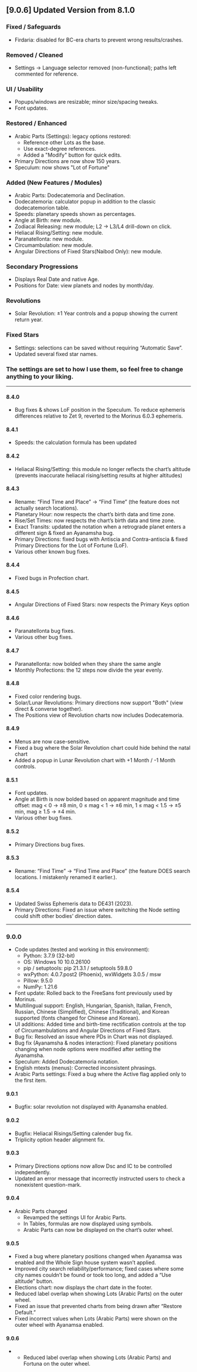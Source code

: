 ## [9.0.6] Updated Version from 8.1.0 

### Fixed / Safeguards
- Firdaria: disabled for BC-era charts to prevent wrong results/crashes.

### Removed / Cleaned
- Settings → Language selector removed (non-functional); paths left commented for reference.

### UI / Usability
- Popups/windows are resizable; minor size/spacing tweaks.
- Font updates.

### Restored / Enhanced
- Arabic Parts (Settings): legacy options restored:
	- Reference other Lots as the base.
	- Use exact-degree references.
	- Added a "Modify" button for quick edits.
- Primary Directions are now show 150 years.
- Speculum: now shows "Lot of Fortune"

### Added (New Features / Modules)
- Arabic Parts: Dodecatemoria and Declination.
- Dodecatemoria: calculator popup in addition to the classic dodecatemorion table.
- Speeds: planetary speeds shown as percentages.
- Angle at Birth: new module.
- Zodiacal Releasing: new module; L2 → L3/L4 drill-down on click.
- Heliacal Rising/Setting: new module.
- Paranatellonta: new module.
- Circumambulation: new module.
- Angular Directions of Fixed Stars(Naibod Only): new module.

### Secondary Progressions
- Displays Real Date and native Age.
- Positions for Date: view planets and nodes by month/day.

### Revolutions
- Solar Revolution: ±1 Year controls and a popup showing the current return year.

### Fixed Stars
- Settings: selections can be saved without requiring “Automatic Save”.
- Updated several fixed star names.

### The settings are set to how I use them, so feel free to change anything to your liking.

--------------------------------------------------------------------------------------------------------------------------

#### 8.4.0
- Bug fixes & shows LoF position in the Speculum. To reduce ephemeris differences relative to Zet 9, reverted to the Morinus 6.0.3 ephemeris.
#### 8.4.1
- Speeds: the calculation formula has been updated
#### 8.4.2
- Heliacal Rising/Setting: this module no longer reflects the chart’s altitude (prevents inaccurate heliacal rising/setting results at higher altitudes)
#### 8.4.3 
- Rename: “Find Time and Place” → “Find Time” (the feature does not actually search locations).
- Planetary Hour: now respects the chart’s birth data and time zone.
- Rise/Set Times: now respects the chart’s birth data and time zone.
- Exact Transits: updated the notation when a retrograde planet enters a different sign & fixed an Ayanamsha bug.
- Primary Directions: fixed bugs with Antiscia and Contra-antiscia & fixed Primary Directions for the Lot of Fortune (LoF).
- Various other known bug fixes.
#### 8.4.4
- Fixed bugs in Profection chart.
#### 8.4.5
- Angular Directions of Fixed Stars: now respects the Primary Keys option
#### 8.4.6
- Paranatellonta bug fixes.
- Various other bug fixes.
#### 8.4.7
- Paranatellonta: now bolded when they share the same angle
- Monthly Profections: the 12 steps now divide the year evenly.
#### 8.4.8
- Fixed color rendering bugs.
- Solar/Lunar Revolutions: Primary directions now support "Both" (view direct & converse together).
- The Positions view of Revolution charts now includes Dodecatemoria.
#### 8.4.9
- Menus are now case-sensitive.
- Fixed a bug where the Solar Revolution chart could hide behind the natal chart
- Added a popup in Lunar Revolution chart with +1 Month / -1 Month controls.
#### 8.5.1
- Font updates.
- Angle at Birth is now bolded based on apparent magnitude and time offset: mag < 0 → ±8 min, 0 ≤ mag < 1 → ±6 min, 1 ≤ mag < 1.5 → ±5 min, mag ≥ 1.5 → ±4 min.
- Various other bug fixes.
#### 8.5.2
- Primary Directions bug fixes.
#### 8.5.3
- Rename: “Find Time” → “Find Time and Place” (the feature DOES search locations. I mistakenly renamed it earlier.).
#### 8.5.4
- Updated Swiss Ephemeris data to DE431 (2023).
- Primary Directions: Fixed an issue where switching the Node setting could shift other bodies’ direction dates.
--------------------------------------------------------------------------------------------------------------------------
### 9.0.0
- Code updates (tested and working in this environment):
	- Python: 3.7.9 (32-bit)
	- OS: Windows 10 10.0.26100
	- pip / setuptools: pip 21.3.1 / setuptools 59.8.0
	- wxPython: 4.0.7.post2 (Phoenix), wxWidgets 3.0.5 / msw
	- Pillow: 9.5.0
	- NumPy: 1.21.6
- Font update: Rolled back to the FreeSans font previously used by Morinus.
- Multilingual support: English, Hungarian, Spanish, Italian, French, Russian, Chinese (Simplified), Chinese (Traditional), and Korean supported (fonts changed for Chinese and Korean).
- UI additions: Added time and birth-time rectification controls at the top of Circumambulations and Angular Directions of Fixed Stars.
- Bug fix: Resolved an issue where PDs in Chart was not displayed.
- Bug fix (Ayanamsha & nodes interaction): Fixed planetary positions changing when node options were modified after setting the Ayanamsha.
- Speculum: Added Dodecatemoria notation.
- English mtexts (menus): Corrected inconsistent phrasings.
- Arabic Parts settings: Fixed a bug where the Active flag applied only to the first item.
#### 9.0.1
- Bugfix: solar revolution not displayed with Ayanamsha enabled.
#### 9.0.2
- Bugfix: Heliacal Risings/Setting calender bug fix.
- Triplicity option header alignment fix.
#### 9.0.3
- Primary Directions options now allow Dsc and IC to be controlled independently.
- Updated an error message that incorrectly instructed users to check a nonexistent question-mark.
#### 9.0.4
- Arabic Parts changed
    - Revamped the settings UI for Arabic Parts.
    - In Tables, formulas are now displayed using symbols.
    - Arabic Parts can now be displayed on the chart’s outer wheel.
#### 9.0.5
- Fixed a bug where planetary positions changed when Ayanamsa was enabled and the Whole Sign house system wasn’t applied.
- Improved city search reliability/performance; fixed cases where some city names couldn’t be found or took too long, and added a “Use altitude” button.
- Elections chart: now displays the chart date in the footer.
- Reduced label overlap when showing Lots (Arabic Parts) on the outer wheel.
- Fixed an issue that prevented charts from being drawn after “Restore Default.”
- Fixed incorrect values when Lots (Arabic Parts) were shown on the outer wheel with Ayanamsa enabled.
#### 9.0.6
- - Reduced label overlap when showing Lots (Arabic Parts) and Fortuna on the outer wheel.